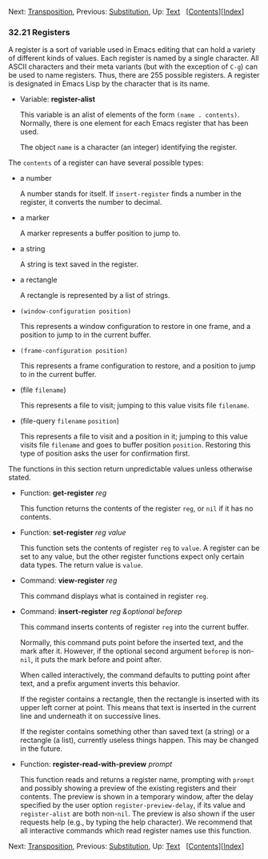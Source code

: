 <!-- This is the GNU Emacs Lisp Reference Manual
corresponding to Emacs version 27.2.

Copyright (C) 1990-1996, 1998-2021 Free Software Foundation,
Inc.

Permission is granted to copy, distribute and/or modify this document
under the terms of the GNU Free Documentation License, Version 1.3 or
any later version published by the Free Software Foundation; with the
Invariant Sections being "GNU General Public License," with the
Front-Cover Texts being "A GNU Manual," and with the Back-Cover
Texts as in (a) below.  A copy of the license is included in the
section entitled "GNU Free Documentation License."

(a) The FSF's Back-Cover Text is: "You have the freedom to copy and
modify this GNU manual.  Buying copies from the FSF supports it in
developing GNU and promoting software freedom." -->

<!-- Created by GNU Texinfo 6.7, http://www.gnu.org/software/texinfo/ -->

Next: [Transposition](Transposition.html), Previous: [Substitution](Substitution.html), Up: [Text](Text.html)   \[[Contents](index.html#SEC_Contents "Table of contents")]\[[Index](Index.html "Index")]

### 32.21 Registers

A register is a sort of variable used in Emacs editing that can hold a variety of different kinds of values. Each register is named by a single character. All ASCII characters and their meta variants (but with the exception of `C-g`) can be used to name registers. Thus, there are 255 possible registers. A register is designated in Emacs Lisp by the character that is its name.

*   Variable: **register-alist**

    This variable is an alist of elements of the form `(name . contents)`. Normally, there is one element for each Emacs register that has been used.

    The object `name` is a character (an integer) identifying the register.

The `contents` of a register can have several possible types:

*   a number

    A number stands for itself. If `insert-register` finds a number in the register, it converts the number to decimal.

*   a marker

    A marker represents a buffer position to jump to.

*   a string

    A string is text saved in the register.

*   a rectangle

    A rectangle is represented by a list of strings.

*   `(window-configuration position)`

    This represents a window configuration to restore in one frame, and a position to jump to in the current buffer.

*   `(frame-configuration position)`

    This represents a frame configuration to restore, and a position to jump to in the current buffer.

*   (file `filename`)

    This represents a file to visit; jumping to this value visits file `filename`.

*   (file-query `filename` `position`)

    This represents a file to visit and a position in it; jumping to this value visits file `filename` and goes to buffer position `position`. Restoring this type of position asks the user for confirmation first.

The functions in this section return unpredictable values unless otherwise stated.

*   Function: **get-register** *reg*

    This function returns the contents of the register `reg`, or `nil` if it has no contents.

<!---->

*   Function: **set-register** *reg value*

    This function sets the contents of register `reg` to `value`. A register can be set to any value, but the other register functions expect only certain data types. The return value is `value`.

<!---->

*   Command: **view-register** *reg*

    This command displays what is contained in register `reg`.

<!---->

*   Command: **insert-register** *reg \&optional beforep*

    This command inserts contents of register `reg` into the current buffer.

    Normally, this command puts point before the inserted text, and the mark after it. However, if the optional second argument `beforep` is non-`nil`, it puts the mark before and point after.

    When called interactively, the command defaults to putting point after text, and a prefix argument inverts this behavior.

    If the register contains a rectangle, then the rectangle is inserted with its upper left corner at point. This means that text is inserted in the current line and underneath it on successive lines.

    If the register contains something other than saved text (a string) or a rectangle (a list), currently useless things happen. This may be changed in the future.

<!---->

*   Function: **register-read-with-preview** *prompt*

    This function reads and returns a register name, prompting with `prompt` and possibly showing a preview of the existing registers and their contents. The preview is shown in a temporary window, after the delay specified by the user option `register-preview-delay`, if its value and `register-alist` are both non-`nil`. The preview is also shown if the user requests help (e.g., by typing the help character). We recommend that all interactive commands which read register names use this function.

Next: [Transposition](Transposition.html), Previous: [Substitution](Substitution.html), Up: [Text](Text.html)   \[[Contents](index.html#SEC_Contents "Table of contents")]\[[Index](Index.html "Index")]
